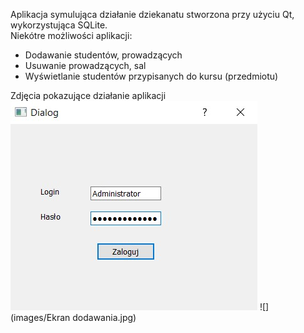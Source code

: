 Aplikacja symulująca działanie dziekanatu stworzona przy użyciu Qt, wykorzystująca SQLite.  
Niekótre możliwości aplikacji:  
- Dodawanie studentów, prowadzących
- Usuwanie prowadzących, sal
- Wyświetlanie studentów przypisanych do kursu (przedmiotu)   
  
Zdjęcia pokazujące działanie aplikacji  
![](images/login.jpg)
![](images/Ekran dodawania.jpg)
